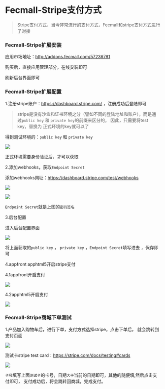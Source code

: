 Fecmall-Stripe支付方式
=============

> Stripe支付方式，当今非常流行的支付方式，Fecmall和stripe支付方式进行了对接




### Fecmall-Stripe扩展安装

应用市场地址：http://addons.fecmall.com/57236781

购买后，直接应用管理部分，在线安装即可

刷新后台界面即可



### Fecmall-Stripe扩展配置


1.注册stripe账户：https://dashboard.stripe.com/ ，注册成功后登陆即可

> stripe是没有沙盒和证书环境之分（譬如不同的登陆地址和账户），而是通过`public key` 和 `private key`的前缀来区分的，
因此，只需要将test key，替换为 正式环境的key就可以了

得到测试环境的：`public key` 和 `private key`

![](images/stripe1.png)


正式环境需要身份验证后，才可以获取


2.添加webhooks，获取`Endpoint Secret`

添加webhooks网址：https://dashboard.stripe.com/test/webhooks

![](images/stripe2.png)

![](images/stripe3.png)


`Endpoint Secret`就是上图的`密码签名`



3.后台配置

进入后台配置界面

![](images/stripe4.png)

将上面获取的`public key` ， `private key`
，`Endpoint Secret`填写进去
，保存即可


4.appfront apphtml5开启stripe支付

4.1appfront开启支付

![](images/stripe5.png)


4.2apphtml5开启支付

![](images/stripe6.png)


### Fecmall-Stripe商城下单测试


1.产品加入购物车后，进行下单，支付方式选择stripe，点击下单后，
就会跳转到支付页面


![](images/stripe7.png)


测试卡stripe test card：https://stripe.com/docs/testing#cards


![](images/stripe8.png)

`卡号`填写上面`测试卡`的卡号，日期`大于`当前的日期即可，其他的随便填,然后点击支付即可，
支付成功后，将会跳转回商城，完成支付。







































